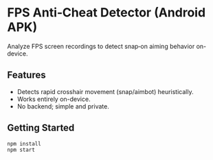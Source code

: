 # FPS Anti‑Cheat Detector (Android APK)

Analyze FPS screen recordings to detect snap‑on aiming behavior on-device.

## Features
- Detects rapid crosshair movement (snap/aimbot) heuristically.
- Works entirely on-device.
- No backend; simple and private.

## Getting Started
```bash
npm install
npm start
 
 
 
